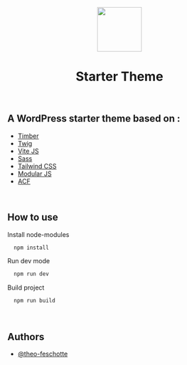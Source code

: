 <p align="center">
    <a href="https://studio22.xyz" target="_blank">
        <img src="https://avatars.githubusercontent.com/u/62864532?v=4" width="100" height="100" />
    </a>
</p>
<h1 align="center">Starter Theme</h1>

<br/>

## A WordPress starter theme based on :

- [Timber](https://timber.github.io/docs/v2/)
- [Twig](https://twig.symfony.com/doc/3.x/)
- [Vite JS](https://vitejs.dev/)
- [Sass](https://sass-lang.com/)
- [Tailwind CSS](https://tailwindcss.com/)
- [Modular JS](https://github.com/modularorg/modularjs)
- [ACF](https://advancedcustomfields.com/resources/)

<br/>

## How to use

Install node-modules

```bash
  npm install
```

Run dev mode

```bash
  npm run dev
```

Build project

```bash
  npm run build
```

<br/>

## Authors

- [@theo-feschotte](https://github.com/theo-feschotte)
